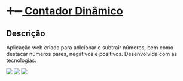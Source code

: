 <h1>➕➖<a href="https://rubens-costa.github.io/contadorDinamico/"> Contador Dinâmico </a></h1>
<h2> Descrição </h2>

<p>Aplicação web criada para adicionar e subtrair números, bem como destacar números pares, negativos e positivos. Desenvolvida com as tecnologias:</p>
<div style="display: inline_block">

<img src="https://img.shields.io/badge/html-%23E34F26.svg?style=for-the-badge&logo=html5&logoColor=white" />
<img src="https://img.shields.io/badge/css-%231572B6.svg?style=for-the-badge&logo=css3&logoColor=white" />
<img src="https://img.shields.io/badge/javascript-%23323330.svg?style=for-the-badge&logo=javascript&logoColor=%23F7DF1E" />
</div>
